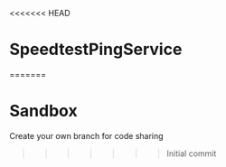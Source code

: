 <<<<<<< HEAD
# SpeedtestPingService
=======
# Sandbox

Create your own branch for code sharing

>>>>>>> Initial commit
